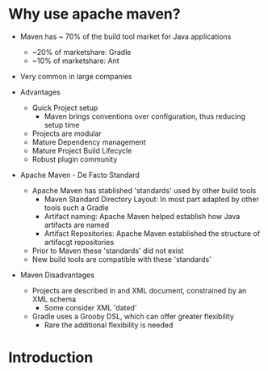 # Why use apache maven?
- Maven has ~ 70% of the build tool market for Java applications
    - ~20% of marketshare: Gradle
    - ~10% of marketshare: Ant
- Very common in large companies


- Advantages
    - Quick Project setup
        - Maven brings conventions over configuration, thus reducing setup time
    - Projects are modular
    - Mature Dependency management
    - Mature Project Build Lifecycle
    - Robust plugin community

- Apache Maven - De Facto Standard
    - Apache Maven has stablished 'standards' used by other build tools
        - Maven Standard Directory Layout: In most part adapted by other tools such a Gradle
        - Artifact naming: Apache Maven helped establish how Java artifacts are named
        - Artifact Repositories: Apache Maven established the structure of artifacgt repositories
    - Prior to Maven these 'standards' did not exist
    - New build tools are compatible with these 'standards'

- Maven Disadvantages
    - Projects are described in and XML document, constrained by an XML schema
         - Some consider XML 'dated'
    - Gradle uses a Grooby DSL, which can offer greater flexibility
         - Rare the additional flexibility is needed

# Introduction


